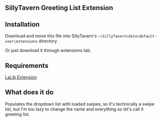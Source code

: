 ## **SillyTavern Greeting List Extension**


## Installation

Download and move this file into SillyTavern's `~\SillyTavern\data\default-user\extensions` directory.

Or just download it through extensions tab.

## Requirements

[LaLib Extension](https://github.com/LenAnderson/SillyTavern-LALib)

## What does it do

Populates the dropdown list with loaded swipes, so it's technically a swipe list, but I'm too lazy to change the name and everything so let's call it greeting list.

